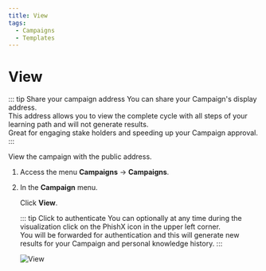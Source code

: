 ```yaml
---
title: View
tags:
  - Campaigns
  - Templates
---
```

# View

::: tip Share your campaign address
You can share your Campaign's display address.<br>
This address allows you to view the complete cycle with all steps of your learning path and will not generate results.<br>
Great for engaging stake holders and speeding up your Campaign approval.
:::

View the campaign with the public address.

1. Access the menu **Campaigns** -> **Campaigns**.

2. In the **Campaign** menu.

   Click **View**.

   ::: tip Click to authenticate
   You can optionally at any time during the visualization click on the PhishX icon in the upper left corner.<br>
   You will be forwarded for authentication and this will generate new results for your Campaign and personal knowledge history.
   :::

   ![View](https://cdn.phishx.io/phishx-docs/images/phishx_campaigns_campaigns_view_01.webp)
